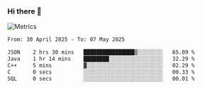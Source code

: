 ### Hi there 👋

![Metrics](https://github.com/radoapx/radoapx/blob/main/github-metrics.svg)

<!--START_SECTION:waka-->

```txt
From: 30 April 2025 - To: 07 May 2025

JSON    2 hrs 30 mins   ████████████████▒░░░░░░░░   65.09 %
Java    1 hr 14 mins    ████████░░░░░░░░░░░░░░░░░   32.29 %
C++     5 mins          ▓░░░░░░░░░░░░░░░░░░░░░░░░   02.29 %
C       0 secs          ░░░░░░░░░░░░░░░░░░░░░░░░░   00.33 %
SQL     0 secs          ░░░░░░░░░░░░░░░░░░░░░░░░░   00.01 %
```

<!--END_SECTION:waka-->

<!--
**radoapx/radoapx** is a ✨ _special_ ✨ repository because its `README.md` (this file) appears on your GitHub profile.

Here are some ideas to get you started:

- 🔭 I’m currently working on ...
- 🌱 I’m currently learning ...
- 👯 I’m looking to collaborate on ...
- 🤔 I’m looking for help with ...
- 💬 Ask me about ...
- 📫 How to reach me: ...
- 😄 Pronouns: ...
- ⚡ Fun fact: ...
-->
